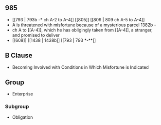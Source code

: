 ## 985
- [[793 | 793b -* ch A-2 to A-4]] [[805]] [[809 | 809 ch A-5 to A-4]] 
- A is threatened with misfortune because of a mysterious parcel 1382b -
- ch A to [[A-4]], which he has obligingly taken from [[A-4]], a stranger, and promised to deliver
- [[608]] [[1438 | 1438b]] [[793 | 793 *-**]] 

## B Clause
- Becoming Invoived with Conditions in Which Misfortune is Indicated

## Group
- Enterprise

### Subgroup
- Obligation

